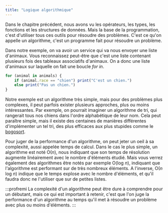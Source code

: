 ```yaml
---
title: "Logique algorithmique"
---
```


Dans le chapitre précédent, nous avons vu les opérateurs, les types, les fonctions et les structures de données. Mais la base de la programmation, c'est d'utiliser tous ces outils pour résoudre des problèmes. C'est ce qu'on appelle un algorithme, c'est un programme fait pour résoudre un problème.

Dans notre exemple, on va avoir un service qui va nous envoyer une liste d'animaux. Vous reconnaissez peut-être que c'est une liste contenant plusieurs fois des tableaux associatifs d'animaux. On a donc une liste d'animaux sur laquelle on fait une boucle *for in*.

```js
for (animal in animals) {
    if (animal.race == "chien") print("C'est un chien.")
    else print("Pas un chien.")
}
```

Notre exemple est un algorithme très simple, mais pour des problèmes plus complexes, il peut parfois exister plusieurs approches, plus ou moins intéressantes. Par exemple, on pourrait imaginer un algorithme de tri, qui rangerait tous nos chiens dans l'ordre alphabétique de leur nom. Cela peut paraître simple, mais il existe des centaines de manières différentes d'implémenter un tel tri, des plus efficaces aux plus stupides comme le [bogosort](https://en.wikipedia.org/wiki/Bogosort).

Pour juger de la performance d'un algorithme, on peut jeter un oeil à sa complexité, aussi appelée temps de calcul. Dans le cas le plus simple, un algorithme est noté O(*n*), nous indiquant que son temps de résolution augmente linéairement avec le nombre d'éléments étudié. Mais vous verrez également des algorithmes être notés par exemple O(log *n*), indiquant que l'algorithme est performant sur de très nombreux éléments. A l'inverse, O(*n* log *n*) indique que le temps explose avec le nombre d'éléments, et qu'il faudra donc ne l'utiliser que sur de petites listes.

:::profremi
La complexité d'un algorithme peut être dure à comprendre pour un débutant, mais ce qui est important à retenir, c'est que l'on juge la performance d'un algorithme au temps qu'il met à résoudre un problème avec plus ou moins d'éléments.
:::

